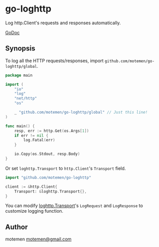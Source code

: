 go-loghttp
==========

Log http.Client's requests and responses automatically.

[GoDoc](http://godoc.org/github.com/motemen/go-loghttp)

## Synopsis

To log all the HTTP requests/responses, import `github.com/motemen/go-loghttp/global`.

```go
package main

import (
	"io"
	"log"
	"net/http"
	"os"

	_ "github.com/motemen/go-loghttp/global" // Just this line!
)

func main() {
	resp, err := http.Get(os.Args[1])
	if err != nil {
		log.Fatal(err)
	}

	io.Copy(os.Stdout, resp.Body)
}
```

Or set `loghttp.Transport` to `http.Client`'s `Transport` field.

```go
import "github.com/motemen/go-loghttp"

client := &http.Client{
	Transport: &loghttp.Transport{},
}
```

You can modify [loghttp.Transport](http://godoc.org/github.com/motemen/go-loghttp#Transport)'s `LogRequest` and `LogResponse` to customize logging function.

## Author

motemen <motemen@gmail.com>
